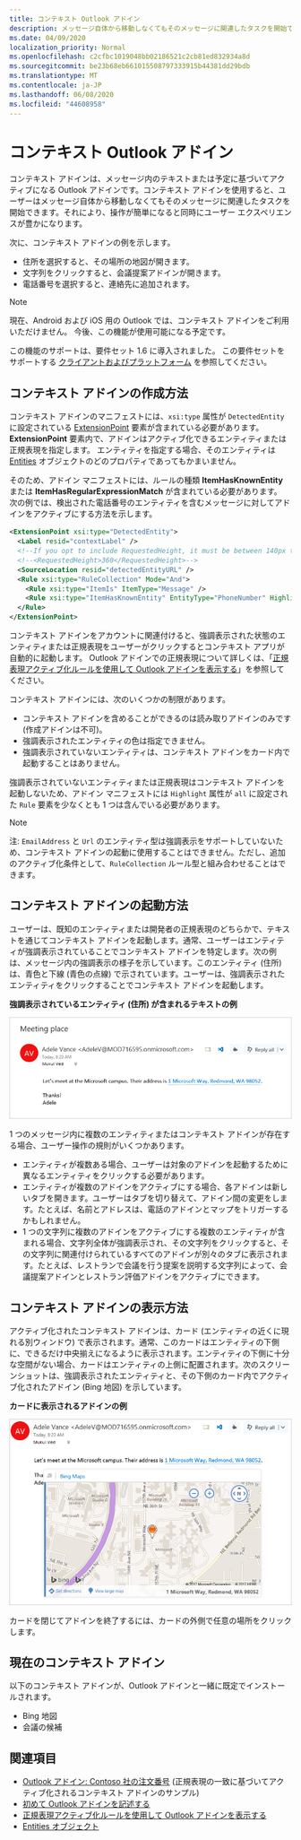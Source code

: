 ```yaml
---
title: コンテキスト Outlook アドイン
description: メッセージ自体から移動しなくてもそのメッセージに関連したタスクを開始できます。それにより、操作が簡単になると同時にユーザー エクスペリエンスが豊かになります。
ms.date: 04/09/2020
localization_priority: Normal
ms.openlocfilehash: c2cfbc1019048bb02186521c2cb81ed832934a8d
ms.sourcegitcommit: be23b68eb661015508797333915b44381dd29bdb
ms.translationtype: MT
ms.contentlocale: ja-JP
ms.lasthandoff: 06/08/2020
ms.locfileid: "44608958"
---
```

# <a name="contextual-outlook-add-ins"></a>コンテキスト Outlook アドイン

コンテキスト アドインは、メッセージ内のテキストまたは予定に基づいてアクティブになる Outlook アドインです。コンテキスト アドインを使用すると、ユーザーはメッセージ自体から移動しなくてもそのメッセージに関連したタスクを開始できます。それにより、操作が簡単になると同時にユーザー エクスペリエンスが豊かになります。

次に、コンテキスト アドインの例を示します。

- 住所を選択すると、その場所の地図が開きます。
- 文字列をクリックすると、会議提案アドインが開きます。
- 電話番号を選択すると、連絡先に追加されます。


> [!NOTE]
> 現在、Android および iOS 用の Outlook では、コンテキスト アドインをご利用いただけません。 今後、この機能が使用可能になる予定です。
>
> この機能のサポートは、要件セット 1.6 に導入されました。 この要件セットをサポートする [クライアントおよびプラットフォーム](../reference/requirement-sets/outlook-api-requirement-sets.md#requirement-sets-supported-by-exchange-servers-and-outlook-clients) を参照してください。

## <a name="how-to-make-a-contextual-add-in"></a>コンテキスト アドインの作成方法

コンテキスト アドインのマニフェストには、`xsi:type` 属性が `DetectedEntity` に設定されている [ExtensionPoint](../reference/manifest/extensionpoint.md#detectedentity) 要素が含まれている必要があります。 **ExtensionPoint** 要素内で、アドインはアクティブ化できるエンティティまたは正規表現を指定します。 エンティティを指定する場合、そのエンティティは [Entities](/javascript/api/outlook/office.entities) オブジェクトのどのプロパティであってもかまいません。

そのため、アドイン マニフェストには、ルールの種類 **ItemHasKnownEntity** または **ItemHasRegularExpressionMatch** が含まれている必要があります。 次の例では、検出された電話番号のエンティティを含むメッセージに対してアドインをアクティブにする方法を示します。

```XML
<ExtensionPoint xsi:type="DetectedEntity">
  <Label resid="contextLabel" />
  <!--If you opt to include RequestedHeight, it must be between 140px to 450px, inclusive.-->
  <!--<RequestedHeight>360</RequestedHeight>-->
  <SourceLocation resid="detectedEntityURL" />
  <Rule xsi:type="RuleCollection" Mode="And">
    <Rule xsi:type="ItemIs" ItemType="Message" />
    <Rule xsi:type="ItemHasKnownEntity" EntityType="PhoneNumber" Highlight="all" />
  </Rule>
</ExtensionPoint>
```

コンテキスト アドインをアカウントに関連付けると、強調表示された状態のエンティティまたは正規表現をユーザーがクリックするとコンテキスト アプリが自動的に起動します。 Outlook アドインでの正規表現について詳しくは、「[正規表現アクティブ化ルールを使用して Outlook アドインを表示する](use-regular-expressions-to-show-an-outlook-add-in.md)」を参照してください。

コンテキスト アドインには、次のいくつかの制限があります。

- コンテキスト アドインを含めることができるのは読み取りアドインのみです (作成アドインは不可)。
- 強調表示されたエンティティの色は指定できません。
- 強調表示されていないエンティティは、コンテキスト アドインをカード内で起動することはありません。

強調表示されていないエンティティまたは正規表現はコンテキスト アドインを起動しないため、アドイン マニフェストには `Highlight` 属性が `all` に設定された `Rule` 要素を少なくとも 1 つは含んでいる必要があります。

> [!NOTE]
> 注: `EmailAddress` と `Url` のエンティティ型は強調表示をサポートしていないため、コンテキスト アドインの起動に使用することはできません。ただし、追加のアクティブ化条件として、`RuleCollection` ルール型と組み合わせることはできます。

## <a name="how-to-launch-a-contextual-add-in"></a>コンテキスト アドインの起動方法

ユーザーは、既知のエンティティまたは開発者の正規表現のどちらかで、テキストを通じてコンテキスト アドインを起動します。通常、ユーザーはエンティティが強調表示されていることでコンテキスト アドインを特定します。次の例は、メッセージ内の強調表示の様子を示しています。このエンティティ (住所) は、青色と下線 (青色の点線) で示されています。ユーザーは、強調表示されたエンティティをクリックすることでコンテキスト アドインを起動します。 

**強調表示されているエンティティ (住所) が含まれるテキストの例**

![電子メール内で強調表示されたエンティティを示しています](../images/outlook-detected-entity-highlight.png)
    
1 つのメッセージ内に複数のエンティティまたはコンテキスト アドインが存在する場合、ユーザー操作の規則がいくつかあります。

- エンティティが複数ある場合、ユーザーは対象のアドインを起動するために異なるエンティティをクリックする必要があります。
- エンティティが複数のアドインをアクティブにする場合、各アドインは新しいタブを開きます。ユーザーはタブを切り替えて、アドイン間の変更をします。たとえば、名前とアドレスは、電話のアドインとマップをトリガーするかもしれません。
- 1 つの文字列に複数のアドインをアクティブにする複数のエンティティが含まれる場合、文字列全体が強調表示され、その文字列をクリックすると、その文字列に関連付けられているすべてのアドインが別々のタブに表示されます。たとえば、レストランで会議を行う提案を説明する文字列によって、会議提案アドインとレストラン評価アドインをアクティブにできます。

## <a name="how-a-contextual-add-in-displays"></a>コンテキスト アドインの表示方法

アクティブ化されたコンテキスト アドインは、カード (エンティティの近くに現れる別ウィンドウ) で表示されます。通常、このカードはエンティティの下側に、できるだけ中央揃えになるように表示されます。エンティティの下側に十分な空間がない場合、カードはエンティティの上側に配置されます。次のスクリーンショットは、強調表示されたエンティティと、その下側のカード内でアクティブ化されたアドイン (Bing 地図) を示しています。

**カードに表示されるアドインの例**

![カード内のコンテキスト アプリを示しています](../images/outlook-detected-entity-card.png)

カードを閉じてアドインを終了するには、カードの外側で任意の場所をクリックします。

## <a name="current-contextual-add-ins"></a>現在のコンテキスト アドイン

以下のコンテキスト アドインが、Outlook アドインと一緒に既定でインストールされます。

- Bing 地図 
- 会議の候補

## <a name="see-also"></a>関連項目

- [Outlook アドイン: Contoso 社の注文番号](https://github.com/OfficeDev/Outlook-Add-In-Contextual-Regex) (正規表現の一致に基づいてアクティブ化されるコンテキスト アドインのサンプル)
- [初めて Outlook アドインを記述する](../quickstarts/outlook-quickstart.md)
- [正規表現アクティブ化ルールを使用して Outlook アドインを表示する](use-regular-expressions-to-show-an-outlook-add-in.md)
- [Entities オブジェクト](/javascript/api/outlook/office.entities)
